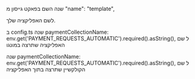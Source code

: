 שנה השם בפאקט גייסון
מ
"name": "template",

לשם האפליקציה שלך.

ב
config.ts
שנה
paymentCollectionName: env.get('PAYMENT_REQUESTS_AUTOMATIC').required().asString(),
ל שם האפליקציה שתרצה במונגו

שנה
paymentCollectionName: env.get('PAYMENT_REQUESTS_AUTOMATIC').required().asString(),
ל שם הקולקשיין שתרצה בתוך האפליקציה
